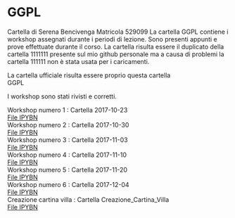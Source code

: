 # GGPL
Cartella di Serena Bencivenga
Matricola 529099
La cartella GGPL contiene i workshop assegnati durante i periodi di lezione.
Sono presenti appunti e prove effettuate durante il corso.
La cartella risulta essere il duplicato della cartella 1111111 presente sul mio github personale ma a causa di problemi la cartella 111111 non è stata usata per i caricamenti.

La cartella ufficiale risulta essere proprio questa cartella <br>GGPL</br>

I workshop sono stati rivisti e corretti.

Workshop numero 1 : Cartella 2017-10-23 <br/>
                   <a href="https://github.com/serenabencivenga/GGPL/blob/master/2017-10-23/Workshop_01.ipynb"> File IPYBN </a> <br />
Workshop numero 2 : Cartella 2017-10-30 <br/>
                   <a href="https://github.com/serenabencivenga/GGPL/blob/master/2017-10-30/Workshop_02.ipynb"> File IPYBN</a><br />
Workshop numero 3 : Cartella 2017-11-03  <br/>
                   <a href="https://github.com/serenabencivenga/GGPL/blob/master/2017-11-3/Workshop_03.ipynb"> File IPYBN</a><br />
Workshop numero 4 : Cartella 2017-11-10 <br/>
                   <a href="https://github.com/serenabencivenga/GGPL/blob/master/2017-11-10/Workshop_04.ipynb"> File IPYBN</a><br />
Workshop numero 5 : Cartella 2017-11-20 <br/>
                   <a href="https://github.com/serenabencivenga/GGPL/tree/master/2017-11-20"> File IPYBN</a><br />
Workshop numero 6 : Cartella 2017-12-04 <br/>
                   <a href="https://github.com/serenabencivenga/GGPL/blob/master/2017-12-04/Workshop06.ipynb"> File IPYBN</a><br />
Creazione cartina villa : Cartella Creazione_Cartina_Villa <br/>
                   <a href="https://github.com/serenabencivenga/GGPL/blob/master/Creazione_Cartina_Villa/Sviluppo_Cartina_2D.ipynb"> File IPYBN</a><br />
